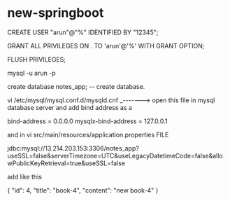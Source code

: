 # new-springboot

CREATE USER "arun"@"%" IDENTIFIED BY "12345";


GRANT ALL PRIVILEGES ON *.* TO 'arun'@'%' WITH GRANT OPTION;

FLUSH PRIVILEGES;

mysql -u arun -p 

create database notes_app;   -- create database.



 vi /etc/mysql/mysql.conf.d/mysqld.cnf   _-------> open this file in mysql database server and add bind address as a 
 
 bind-address            = 0.0.0.0
mysqlx-bind-address     = 127.0.0.1


and in vi src/main/resources/application.properties FILE 

 jdbc:mysql://13.214.203.153:3306/notes_app?useSSL=false&serverTimezone=UTC&useLegacyDatetimeCode=false&allowPublicKeyRetrieval=true&useSSL=false  
 
 add like this
 
  {
        "id": 4,
        "title": "book-4",
        "content": "new book-4"
 }
 
 
